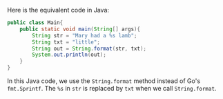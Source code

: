 Here is the equivalent code in Java:

```java
public class Main{
    public static void main(String[] args){
        String str = "Mary had a %s lamb";
        String txt = "little";
        String out = String.format(str, txt);
        System.out.println(out);
    }
}
```
In this Java code, we use the `String.format` method instead of Go's `fmt.Sprintf`. The `%s` in `str` is replaced by `txt` when we call `String.format`.

